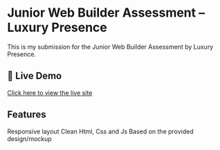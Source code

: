# Junior Web Builder Assessment – Luxury Presence

This is my submission for the Junior Web Builder Assessment by Luxury Presence.

## 🔗 Live Demo

[Click here to view the live site](https://sumire0817.github.io/-Real-Estate-Website/#)

## Features

Responsive layout
Clean Html, Css and Js
Based on the provided design/mockup
